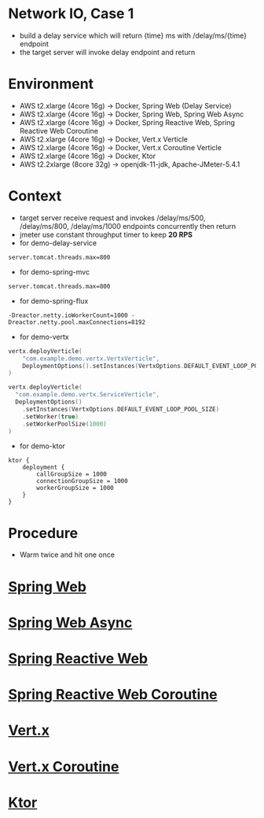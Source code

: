 # Network IO, Case 1
* build a delay service which will return {time} ms with /delay/ms/{time} endpoint
* the target server will invoke delay endpoint and return

# Environment
* AWS t2.xlarge (4core 16g) -> Docker, Spring Web (Delay Service)
* AWS t2.xlarge (4core 16g) -> Docker, Spring Web, Spring Web Async
* AWS t2.xlarge (4core 16g) -> Docker, Spring Reactive Web, Spring Reactive Web Coroutine
* AWS t2.xlarge (4core 16g) -> Docker, Vert.x Verticle
* AWS t2.xlarge (4core 16g) -> Docker, Vert.x Coroutine Verticle
* AWS t2.xlarge (4core 16g) -> Docker, Ktor
* AWS t2.2xlarge (8core 32g) -> openjdk-11-jdk, Apache-JMeter-5.4.1

# Context
* target server receive request and invokes /delay/ms/500, /delay/ms/800, /delay/ms/1000 endpoints concurrently then return
* jmeter use constant throughput timer to keep **20 RPS**
* for demo-delay-service
```
server.tomcat.threads.max=800
``` 
* for demo-spring-mvc
```
server.tomcat.threads.max=800
``` 
* for demo-spring-flux
```shell
-Dreactor.netty.ioWorkerCount=1000 -Dreactor.netty.pool.maxConnections=8192
```
* for demo-vertx
```kotlin
vertx.deployVerticle(
    "com.example.demo.vertx.VertxVerticle",
    DeploymentOptions().setInstances(VertxOptions.DEFAULT_EVENT_LOOP_POOL_SIZE)
)

vertx.deployVerticle(
  "com.example.demo.vertx.ServiceVerticle", 
  DeploymentOptions()
    .setInstances(VertxOptions.DEFAULT_EVENT_LOOP_POOL_SIZE)
    .setWorker(true)
    .setWorkerPoolSize(1000)
)
```
* for demo-ktor
```
ktor {
    deployment {
        callGroupSize = 1000
        connectionGroupSize = 1000
        workerGroupSize = 1000
    }
}
```

# Procedure
* Warm twice and hit one once

# [Spring Web](https://b2etw.github.io/reactive-coroutine-performance-test/network/case1/network_spring_mvc_case_1/index.html)
# [Spring Web Async](https://b2etw.github.io/reactive-coroutine-performance-test/network/case1/network_spring_async_case_1/index.html)
# [Spring Reactive Web](https://b2etw.github.io/reactive-coroutine-performance-test/network/case1/network_spring_flux_case_1/index.html)
# [Spring Reactive Web Coroutine](https://b2etw.github.io/reactive-coroutine-performance-test/network/case1/network_spring_coroutine_case_1/index.html)
# [Vert.x](https://b2etw.github.io/reactive-coroutine-performance-test/network/case1/network_vertx_vertx_case_1/index.html)
# [Vert.x Coroutine](https://b2etw.github.io/reactive-coroutine-performance-test/network/case1/network_vertx_coroutine_case_1/index.html)
# [Ktor](https://b2etw.github.io/reactive-coroutine-performance-test/network/case1/network_ktor_ktor_case_1/index.html)